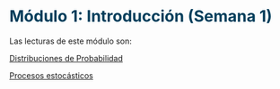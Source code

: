 # <span style="color:#003f5c">Módulo 1: Introducción (Semana 1)</span>

Las lecturas de este módulo son:

[Distribuciones de Probabilidad](Distribuciones_mas_utilizadas.md)

[Procesos estocásticos](chapter1.md)
